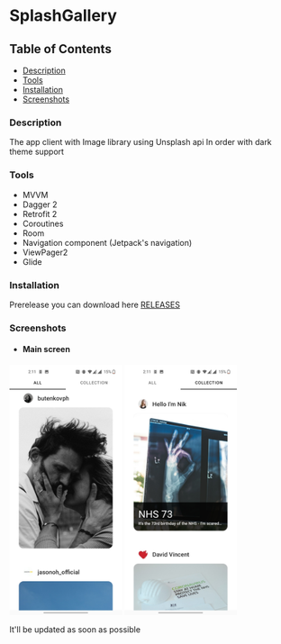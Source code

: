 # SplashGallery

## Table of Contents

- [Description](#description)
- [Tools](#tools)
- [Installation](#installation)
- [Screenshots](#screenshots)

### Description

The app client with Image library using Unsplash api In order with dark theme support

### Tools

- MVVM
- Dagger 2
- Retrofit 2
- Coroutines
- Room
- Navigation component (Jetpack's navigation)
- ViewPager2
- Glide

### Installation
Prerelease you can download here [RELEASES](https://github.com/Slex93/SplashGallery/releases) 

### Screenshots

- #### Main screen
<img src="./screenshots/Screenshot_1.jpg" width="200" > <img src="./screenshots/Screenshot_2.jpg" width="200" > 

It'll be updated as soon as possible

